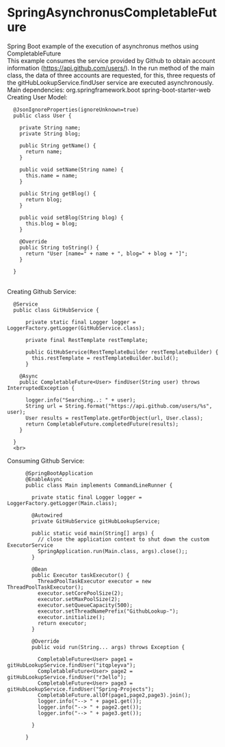 # SpringAsynchronusCompletableFuture
Spring Boot example of the execution of asynchronus methos using CompletableFuture
<br>
This example consumes the service provided by Github to obtain account information (https://api.github.com/users/). In the run method of the main class, the data of three accounts are requested, for this, three requests of the gitHubLookupService.findUser service are executed asynchronously.
<br>
Main dependencies:
		<dependency>
			<groupId>org.springframework.boot</groupId>
			<artifactId>spring-boot-starter-web</artifactId>
		</dependency>
<br>
Creating User Model:

      @JsonIgnoreProperties(ignoreUnknown=true)
      public class User {

        private String name;
        private String blog;

        public String getName() {
          return name;
        }

        public void setName(String name) {
          this.name = name;
        }

        public String getBlog() {
          return blog;
        }

        public void setBlog(String blog) {
          this.blog = blog;
        }

        @Override
        public String toString() {
          return "User [name=" + name + ", blog=" + blog + "]";
        }

      }

<br>
Creating Github Service:

      @Service
      public class GitHubService {

          private static final Logger logger = LoggerFactory.getLogger(GitHubService.class);

          private final RestTemplate restTemplate;

          public GitHubService(RestTemplateBuilder restTemplateBuilder) {
            this.restTemplate = restTemplateBuilder.build();
          }

        @Async
        public CompletableFuture<User> findUser(String user) throws InterruptedException {

          logger.info("Searching..: " + user);
          String url = String.format("https://api.github.com/users/%s", user);
          User results = restTemplate.getForObject(url, User.class);
          return CompletableFuture.completedFuture(results);
        }

      }
      <br>
Consuming Github Service:

          @SpringBootApplication
          @EnableAsync
          public class Main implements CommandLineRunner {

            private static final Logger logger = LoggerFactory.getLogger(Main.class);

            @Autowired
            private GitHubService gitHubLookupService;

            public static void main(String[] args) {
              // close the application context to shut down the custom ExecutorService
              SpringApplication.run(Main.class, args).close();;
            }

            @Bean
            public Executor taskExecutor() {
              ThreadPoolTaskExecutor executor = new ThreadPoolTaskExecutor();
              executor.setCorePoolSize(2);
              executor.setMaxPoolSize(2);
              executor.setQueueCapacity(500);
              executor.setThreadNamePrefix("GithubLookup-");
              executor.initialize();
              return executor;
            }

            @Override
            public void run(String... args) throws Exception {

              CompletableFuture<User> page1 = gitHubLookupService.findUser("itqpleyva");
              CompletableFuture<User> page2 = gitHubLookupService.findUser("r3ello");
              CompletableFuture<User> page3 = gitHubLookupService.findUser("Spring-Projects");
              CompletableFuture.allOf(page1,page2,page3).join();
              logger.info("--> " + page1.get());
              logger.info("--> " + page2.get());
              logger.info("--> " + page3.get());

            }

          }
